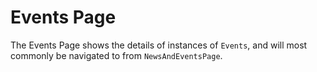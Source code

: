 # Events Page

The Events Page shows the details of instances of `Events`, and will most commonly be navigated to from `NewsAndEventsPage`.

